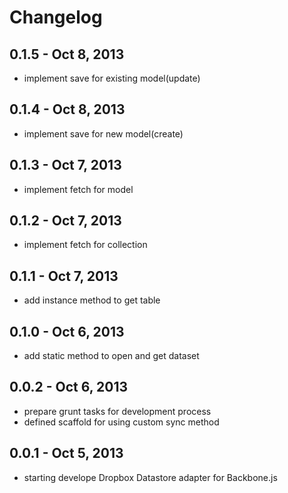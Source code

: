 # Changelog

## 0.1.5 - Oct 8, 2013
- implement save for existing model(update)

## 0.1.4 - Oct 8, 2013
- implement save for new model(create)

## 0.1.3 - Oct 7, 2013
- implement fetch for model

## 0.1.2 - Oct 7, 2013
- implement fetch for collection

## 0.1.1 - Oct 7, 2013
- add instance method to get table

## 0.1.0 - Oct 6, 2013
- add static method to open and get dataset

## 0.0.2 - Oct 6, 2013
- prepare grunt tasks for development process
- defined scaffold for using custom sync method

## 0.0.1 - Oct 5, 2013
- starting develope Dropbox Datastore adapter for Backbone.js

